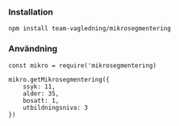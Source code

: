 ### Installation

`npm install team-vagledning/mikrosegmentering`


### Användning

```
const mikro = require('mikrosegmentering)

mikro.getMikrosegmentering({
    ssyk: 11,
    alder: 35,
    bosatt: 1,
    utbildningsniva: 3
})
```


